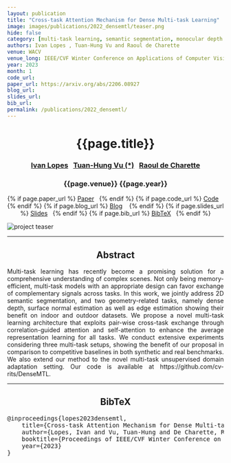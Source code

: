 ```yaml
---
layout: publication
title: "Cross-task Attention Mechanism for Dense Multi-task Learning"
image: images/publications/2022_densemtl/teaser.png
hide: false
category: [multi-task learning, semantic segmentation, monocular depth estimation, surface normal estimation, attention, domain adaptation]
authors: Ivan Lopes , Tuan-Hung Vu and Raoul de Charette
venue: WACV
venue_long: IEEE/CVF Winter Conference on Applications of Computer Vision
year: 2023
month: 1
code_url:
paper_url: https://arxiv.org/abs/2206.08927
blog_url:
slides_url:
bib_url:
permalink: /publications/2022_densemtl/
---
```


<h1 align="center"> {{page.title}} </h1>
<!-- Simple call of authors -->
<!-- <h3 align="center"> {{page.authors}} </h3> -->
<!-- Alternatively you can add links to author pages -->
<h3 align="center"> <a href="https://wonjunior.github.io/">Ivan Lopes</a>&nbsp;&nbsp; <a href="https://tuanhungvu.github.io/">Tuan-Hung Vu (*)</a>&nbsp;&nbsp; <a href="https://team.inria.fr/rits/membres/raoul-de-charette/">Raoul de Charette</a> </h3>


<h3 align="center"> {{page.venue}} {{page.year}} </h3>

<div align="center">
  <p>
    {% if page.paper_url %}
    <a href="{{ page.paper_url }}"><i class="far fa-file-pdf"></i> Paper</a>&nbsp;&nbsp;
    {% endif %}
    {% if page.code_url %}
    <a href="{{ page.code_url }}"><i class="fab fa-github"></i> Code</a> &nbsp;&nbsp;
    {% endif %}
    {% if page.blog_url %}
    <a href="{{ page.blog_url }}"><i class="fab fa-blogger"></i> Blog</a> &nbsp;&nbsp;
    {% endif %}
    {% if page.slides_url %}
    <a href="{{ page.slides_url }}"><i class="far fa-file-pdf"></i> Slides</a>&nbsp;&nbsp;
    {% endif %}
    {% if page.bib_url %}
    <a href="{{ page.bib_url}}"><i class="far fa-file-alt"></i> BibTeX</a>&nbsp;&nbsp;
    {% endif %}
  </p>
</div>

<div class="publication-teaser">
    <img src="../../{{ page.image }}" alt="project teaser"/>
</div>


<hr>

<h2  align="center"> Abstract</h2>

<p align="justify">Multi-task learning has recently become a promising solution for a comprehensive understanding of complex scenes. Not only being memory-efficient, multi-task models with an appropriate design can favor exchange of complementary signals across tasks. In this work, we jointly address 2D semantic segmentation, and two geometry-related tasks, namely dense depth, surface normal estimation as well as edge estimation showing their benefit on indoor and outdoor datasets. We propose a novel multi-task learning architecture that exploits pair-wise cross-task exchange through correlation-guided attention and self-attention to enhance the average representation learning for all tasks. We conduct extensive experiments considering three multi-task setups, showing the benefit of our proposal in comparison to competitive baselines in both synthetic and real benchmarks. We also extend our method to the novel multi-task unsupervised domain adaptation setting. Our code is available at https://github.com/cv-rits/DenseMTL.
</p>

<hr>


<h2  align="center">BibTeX</h2>
<left>
  <pre class="bibtex-box">
@inproceedings{lopes2023densemtl,
    title={Cross-task Attention Mechanism for Dense Multi-task Learning},
    author={Lopes, Ivan and Vu, Tuan-Hung and De Charette, Raoul},
    booktitle={Proceedings of IEEE/CVF Winter Conference on Applications of Computer Vision},
    year={2023}
}</pre>
</left>

<br>
